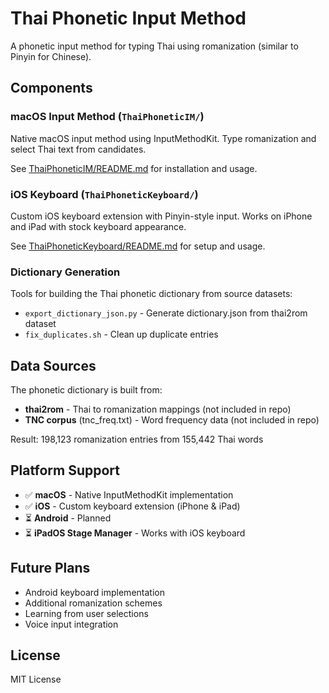 # Thai Phonetic Input Method

A phonetic input method for typing Thai using romanization (similar to Pinyin for Chinese).

## Components

### macOS Input Method (`ThaiPhoneticIM/`)
Native macOS input method using InputMethodKit. Type romanization and select Thai text from candidates.

See [ThaiPhoneticIM/README.md](ThaiPhoneticIM/README.md) for installation and usage.

### iOS Keyboard (`ThaiPhoneticKeyboard/`)
Custom iOS keyboard extension with Pinyin-style input. Works on iPhone and iPad with stock keyboard appearance.

See [ThaiPhoneticKeyboard/README.md](ThaiPhoneticKeyboard/README.md) for setup and usage.

### Dictionary Generation
Tools for building the Thai phonetic dictionary from source datasets:

- `export_dictionary_json.py` - Generate dictionary.json from thai2rom dataset
- `fix_duplicates.sh` - Clean up duplicate entries

## Data Sources

The phonetic dictionary is built from:
- **thai2rom** - Thai to romanization mappings (not included in repo)
- **TNC corpus** (tnc_freq.txt) - Word frequency data (not included in repo)

Result: 198,123 romanization entries from 155,442 Thai words

## Platform Support

- ✅ **macOS** - Native InputMethodKit implementation
- ✅ **iOS** - Custom keyboard extension (iPhone & iPad)
- ⏳ **Android** - Planned
- ⏳ **iPadOS Stage Manager** - Works with iOS keyboard

## Future Plans

- Android keyboard implementation
- Additional romanization schemes
- Learning from user selections
- Voice input integration

## License

MIT License
